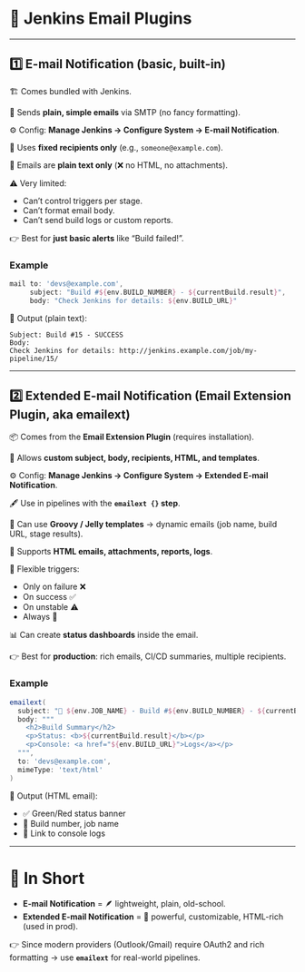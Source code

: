 # 📧 Jenkins Email Plugins

---

## 1️⃣ E-mail Notification (basic, built-in)

🏗️ Comes bundled with Jenkins.

📩 Sends **plain, simple emails** via SMTP (no fancy formatting).

⚙️ Config: **Manage Jenkins → Configure System → E-mail Notification**.

🔑 Uses **fixed recipients only** (e.g., `someone@example.com`).

📜 Emails are **plain text only** (❌ no HTML, no attachments).

⚠️ Very limited:

* Can’t control triggers per stage.
* Can’t format email body.
* Can’t send build logs or custom reports.

👉 Best for **just basic alerts** like “Build failed!”.

### Example

```groovy
mail to: 'devs@example.com',
     subject: "Build #${env.BUILD_NUMBER} - ${currentBuild.result}",
     body: "Check Jenkins for details: ${env.BUILD_URL}"
```

📩 Output (plain text):

```
Subject: Build #15 - SUCCESS
Body:
Check Jenkins for details: http://jenkins.example.com/job/my-pipeline/15/
```

---

## 2️⃣ Extended E-mail Notification (Email Extension Plugin, aka emailext)

📦 Comes from the **Email Extension Plugin** (requires installation).

🎨 Allows **custom subject, body, recipients, HTML, and templates**.

⚙️ Config: **Manage Jenkins → Configure System → Extended E-mail Notification**.

🖋️ Use in pipelines with the **`emailext {}` step**.

🔧 Can use **Groovy / Jelly templates** → dynamic emails (job name, build URL, stage results).

📜 Supports **HTML emails, attachments, reports, logs**.

🎯 Flexible triggers:

* Only on failure ❌
* On success ✅
* On unstable ⚠️
* Always 🔁

📊 Can create **status dashboards** inside the email.

👉 Best for **production**: rich emails, CI/CD summaries, multiple recipients.

### Example

```groovy
emailext(
  subject: "📢 ${env.JOB_NAME} - Build #${env.BUILD_NUMBER} - ${currentBuild.result}",
  body: """
    <h2>Build Summary</h2>
    <p>Status: <b>${currentBuild.result}</b></p>
    <p>Console: <a href="${env.BUILD_URL}">Logs</a></p>
  """,
  to: 'devs@example.com',
  mimeType: 'text/html'
)
```

📧 Output (HTML email):

* ✅ Green/Red status banner
* 📝 Build number, job name
* 🔗 Link to console logs

---

# 🔑 In Short

* **E-mail Notification** = 🪶 lightweight, plain, old-school.
* **Extended E-mail Notification** = 💪 powerful, customizable, HTML-rich (used in prod).

👉 Since modern providers (Outlook/Gmail) require OAuth2 and rich formatting → use **`emailext`** for real-world pipelines.

